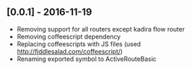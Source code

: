 ## [0.0.1] - 2016-11-19

  * Removing support for all routers except kadira flow router
  * Removing coffeescript dependency
  * Replacing coffeescripts with JS files (used http://fiddlesalad.com/coffeescript/)
  * Renaming exported symbol to ActiveRouteBasic
